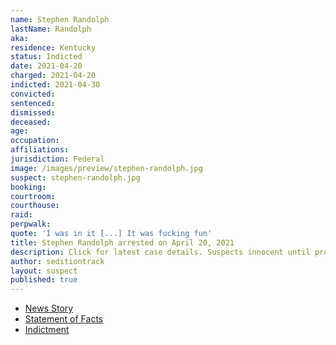 ```yaml
---
name: Stephen Randolph
lastName: Randolph
aka:
residence: Kentucky
status: Indicted
date: 2021-04-20
charged: 2021-04-20
indicted: 2021-04-30
convicted:
sentenced:
dismissed:
deceased:
age:
occupation:
affiliations:
jurisdiction: Federal
image: /images/preview/stephen-randolph.jpg
suspect: stephen-randolph.jpg
booking:
courtroom:
courthouse:
raid:
perpwalk:
quote: 'I was in it [...] It was fucking fun'
title: Stephen Randolph arrested on April 20, 2021
description: Click for latest case details. Suspects innocent until proven guilty.
author: seditiontrack
layout: suspect
published: true
---
```


- [News Story](https://www.huffpost.com/entry/facial-recognition-capitol-defendants_n_607f34c0e4b0df3610c17614)
- [Statement of Facts](https://www.justice.gov/usao-dc/case-multi-defendant/file/1388841/download)
- [Indictment](https://www.justice.gov/usao-dc/case-multi-defendant/file/1390826/download)
